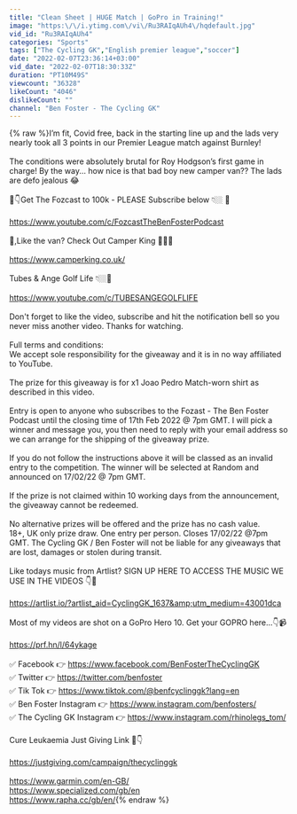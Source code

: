 ```yaml
---
title: "Clean Sheet | HUGE Match | GoPro in Training!"
image: "https:\/\/i.ytimg.com\/vi\/Ru3RAIqAUh4\/hqdefault.jpg"
vid_id: "Ru3RAIqAUh4"
categories: "Sports"
tags: ["The Cycling GK","English premier league","soccer"]
date: "2022-02-07T23:36:14+03:00"
vid_date: "2022-02-07T18:30:33Z"
duration: "PT10M49S"
viewcount: "36328"
likeCount: "4046"
dislikeCount: ""
channel: "Ben Foster - The Cycling GK"
---
```

{% raw %}I’m fit,  Covid free, back in the starting line up and the lads very nearly took all 3 points in our Premier League match against Burnley!<br /><br />The conditions were absolutely brutal for Roy Hodgson’s first game in charge! By the way... how nice is that bad boy new camper van?? The lads are defo jealous 😂<br /><br />🔗👇Get The Fozcast to 100k - PLEASE Subscribe below 👇🏼 🔗<br /><br /><a rel="nofollow" target="blank" href="https://www.youtube.com/c/FozcastTheBenFosterPodcast">https://www.youtube.com/c/FozcastTheBenFosterPodcast</a><br /><br />🚐,Like the van? Check Out Camper King 🔗👇🏼 <br /><br /><a rel="nofollow" target="blank" href="https://www.camperking.co.uk/">https://www.camperking.co.uk/</a><br /><br />Tubes &amp; Ange Golf Life 👇🏼🔗<br /><br /><a rel="nofollow" target="blank" href="https://www.youtube.com/c/TUBESANGEGOLFLIFE">https://www.youtube.com/c/TUBESANGEGOLFLIFE</a><br /><br />Don't forget to like the video, subscribe and hit the notification bell so you never miss another video. Thanks for watching.<br /><br />Full terms and conditions:<br />We accept sole responsibility for the giveaway and it is in no way affiliated to YouTube. <br /><br />The prize for this giveaway is for x1 Joao Pedro Match-worn shirt as described in this video.<br /><br />Entry is open to anyone who subscribes to the Fozast - The Ben Foster Podcast until the closing time of 17th Feb 2022 @ 7pm GMT. I will pick a winner and message you,  you then need to reply with your email address so we can arrange for the shipping of the giveaway prize.<br /><br />If you do not follow the instructions above it will be classed as an invalid entry to the competition. The winner will be selected at Random and announced on 17/02/22 @ 7pm GMT.<br /><br />If the prize is not claimed within 10 working days from the announcement, the giveaway cannot be redeemed.<br /><br />No alternative prizes will be offered and the prize has no cash value.<br />18+, UK only prize draw. One entry per person. Closes 17/02/22 @7pm GMT. The Cycling GK / Ben Foster will not be liable for any giveaways that are lost, damages or stolen during transit.<br /><br />Like todays music from Artlist?   SIGN UP HERE TO ACCESS THE MUSIC WE USE IN THE VIDEOS 👇🎵<br /><br /><a rel="nofollow" target="blank" href="https://artlist.io/?artlist_aid=CyclingGK_1637&amp;utm_medium=43001dca">https://artlist.io/?artlist_aid=CyclingGK_1637&amp;utm_medium=43001dca</a><br /><br />Most of my videos are shot on a GoPro Hero 10. Get your GOPRO here...👇📹<br /><br /><a rel="nofollow" target="blank" href="https://prf.hn/l/64ykage">https://prf.hn/l/64ykage</a><br /><br />✅ Facebook 👉 <a rel="nofollow" target="blank" href="https://www.facebook.com/BenFosterTheCyclingGK">https://www.facebook.com/BenFosterTheCyclingGK</a><br />✅ Twitter 👉  <a rel="nofollow" target="blank" href="https://twitter.com/benfoster">https://twitter.com/benfoster</a><br />✅ Tik Tok 👉 <a rel="nofollow" target="blank" href="https://www.tiktok.com/@benfcyclinggk?lang=en">https://www.tiktok.com/@benfcyclinggk?lang=en</a><br />✅ Ben Foster Instagram 👉  <a rel="nofollow" target="blank" href="https://www.instagram.com/benfosters/">https://www.instagram.com/benfosters/</a><br />✅ The Cycling GK  Instagram  👉  <a rel="nofollow" target="blank" href="https://www.instagram.com/rhinolegs_tom/">https://www.instagram.com/rhinolegs_tom/</a><br /><br />Cure Leukaemia Just Giving Link 🔗👇<br /><br /><a rel="nofollow" target="blank" href="https://justgiving.com/campaign/thecyclinggk">https://justgiving.com/campaign/thecyclinggk</a><br /><br /><a rel="nofollow" target="blank" href="https://www.garmin.com/en-GB/">https://www.garmin.com/en-GB/</a><br /><a rel="nofollow" target="blank" href="https://www.specialized.com/gb/en">https://www.specialized.com/gb/en</a><br /><a rel="nofollow" target="blank" href="https://www.rapha.cc/gb/en/">https://www.rapha.cc/gb/en/</a>{% endraw %}
